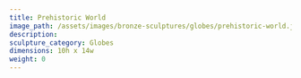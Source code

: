 ```yaml
---
title: Prehistoric World
image_path: /assets/images/bronze-sculptures/globes/prehistoric-world.jpg
description:
sculpture_category: Globes
dimensions: 10h x 14w
weight: 0
---
```



